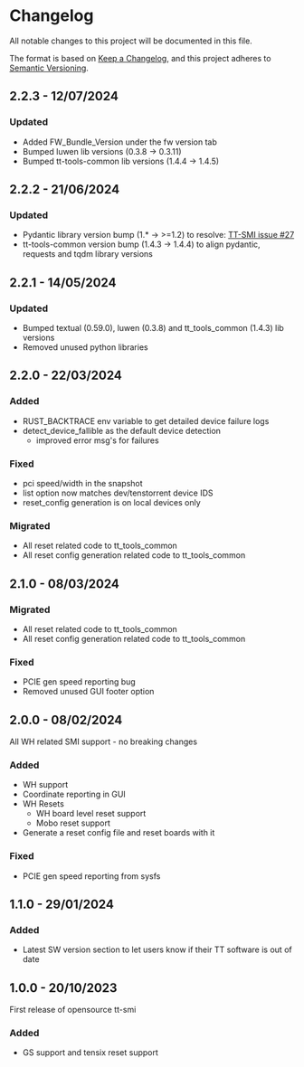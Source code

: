 # Changelog

All notable changes to this project will be documented in this file.

The format is based on [Keep a Changelog](https://keepachangelog.com/en/1.0.0/),
and this project adheres to [Semantic Versioning](https://semver.org/spec/v2.0.0.html).

## 2.2.3 - 12/07/2024

### Updated

- Added FW_Bundle_Version under the fw version tab
- Bumped luwen lib versions (0.3.8 -> 0.3.11)
- Bumped tt-tools-common lib versions (1.4.4 -> 1.4.5)

## 2.2.2 - 21/06/2024

### Updated
- Pydantic library version bump (1.* -> >=1.2) to resolve: [TT-SMI issue #27](https://github.com/tenstorrent/tt-smi/issues/27)
- tt-tools-common version bump (1.4.3 -> 1.4.4) to align pydantic, requests and tqdm library versions

## 2.2.1 - 14/05/2024

### Updated

- Bumped textual (0.59.0), luwen (0.3.8) and tt_tools_common (1.4.3) lib versions
- Removed unused python libraries

## 2.2.0 - 22/03/2024

### Added
- RUST_BACKTRACE env variable to get detailed device failure logs
- detect_device_fallible as the default device detection
  - improved error msg's for failures

### Fixed
- pci speed/width in the snapshot
- list option now matches dev/tenstorrent device IDS
- reset_config generation is on local devices only

### Migrated
- All reset related code to tt_tools_common
- All reset config generation related code to tt_tools_common

## 2.1.0 - 08/03/2024

### Migrated
- All reset related code to tt_tools_common
- All reset config generation related code to tt_tools_common

### Fixed
- PCIE gen speed reporting bug
- Removed unused GUI footer option

## 2.0.0 - 08/02/2024
All WH related SMI support - no breaking changes
### Added
- WH support
- Coordinate reporting in GUI
- WH Resets
  - WH board level reset support
  - Mobo reset support
- Generate a reset config file and reset boards with it

### Fixed
- PCIE gen speed reporting from sysfs


## 1.1.0 - 29/01/2024

### Added
- Latest SW version section to let users know if their TT software is out of date


## 1.0.0 - 20/10/2023

First release of opensource tt-smi

### Added
- GS support and tensix reset support
